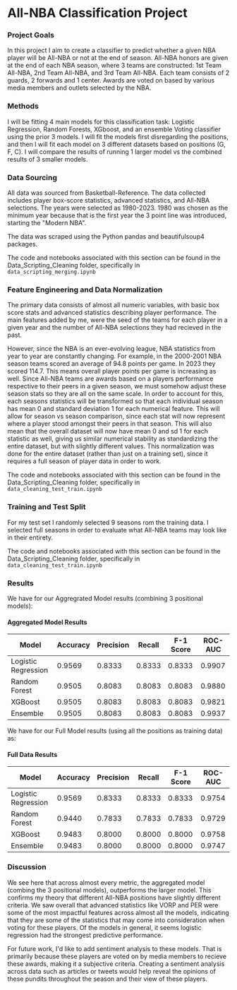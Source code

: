# All-NBA Classification Project

### Project Goals

In this project I aim to create a classifier to predict whether a given NBA player will be All-NBA or not at the end of season. All-NBA honors are given at the end of each NBA season, where 3 teams are constructed: 1st Team All-NBA, 2nd Team All-NBA, and 3rd Team All-NBA. Each team consists of 2 guards, 2 forwards and 1 center. Awards are voted on based by various media members and outlets selected by the NBA.

### Methods

I will be fitting 4 main models for this classification task: Logistic Regression, Random Forests, XGboost, and an ensemble Voting classifier using the prior 3 models. I will fit the models first disregarding the positions, and then I will fit each model on 3 different datasets based on positions (G, F, C). I will compare the results of running 1 larger model vs the combined results of 3 smaller models. 

### Data Sourcing

All data was sourced from Basketball-Reference. The data collected includes player box-score statistics, advanced statistics, and All-NBA selections. The years were selected as 1980-2023. 1980 was chosen as the minimum year because that is the first year the 3 point line was introduced, starting the "Modern NBA".

The data was scraped using the Python pandas and beautifulsoup4 packages.

The code and notebooks associated with this section can be found in the Data_Scripting_Cleaning folder, specifically in `data_scripting_merging.ipynb` 

### Feature Engineering and Data Normalization

The primary data consists of almost all numeric variables, with basic box score stats and advanced statistics describing player performance. The main features added by me, were the seed of the teams for each player in a given year and the number of All-NBA selections they had recieved in the past. 

However, since the NBA is an ever-evolving league, NBA statistics from year to year are constantly changing. For example, in the 2000-2001 NBA season teams scored an average of 94.8 points per game. In 2023 they scored 114.7. This means overall player points per game is increasing as well. Since All-NBA teams are awards based on a players performance respective to their peers in a given season, we must somehow adjust these season stats so they are all on the same scale. In order to account for this, each seasons statistics will be transformed so that each individual season has mean 0 and standard deviation 1 for each numerical feature. This will allow for season vs season comparison, since each stat will now represent where a player stood amongst their peers in that season. This will also mean that the overall dataset will now have mean 0 and sd 1 for each statistic as well, giving us similar numerical stability as standardizing the entire dataset, but with slightly different values. This normalization was done for the entire dataset (rather than just on a training set), since it requires a full season of player data in order to work. 

The code and notebooks associated with this section can be found in the Data_Scripting_Cleaning folder, specifically in `data_cleaning_test_train.ipynb` 

### Training and Test Split

For my test set I randomly selected 9 seasons rom the training data. I selected full seasons in order to evaluate what All-NBA teams may look like in their entirety.

The code and notebooks associated with this section can be found in the Data_Scripting_Cleaning folder, specifically in `data_cleaning_test_train.ipynb` 

### Results

We have for our Aggregrated Model results (combining 3 positional models):

#### Aggregated Model Results

| Model                | Accuracy  | Precision | Recall    | F-1 Score | ROC-AUC   |
|----------------------|-----------|-----------|-----------|-----------|-----------|
| Logistic Regression  | 0.9569    | 0.8333    | 0.8333    | 0.8333    | 0.9907    |
| Random Forest        | 0.9505    | 0.8083    | 0.8083    | 0.8083    | 0.9880    |
| XGBoost              | 0.9505    | 0.8083    | 0.8083    | 0.8083    | 0.9821    |
| Ensemble             | 0.9505    | 0.8083    | 0.8083    | 0.8083    | 0.9937    |

We have for our Full Model results (using all the positions as training data) as:

#### Full Data Results

| Model                | Accuracy  | Precision | Recall    | F-1 Score | ROC-AUC   |
|----------------------|-----------|-----------|-----------|-----------|-----------|
| Logistic Regression  | 0.9569    | 0.8333    | 0.8333    | 0.8333    | 0.9754    |
| Random Forest        | 0.9440    | 0.7833    | 0.7833    | 0.7833    | 0.9729    |
| XGBoost              | 0.9483    | 0.8000    | 0.8000    | 0.8000    | 0.9758    |
| Ensemble             | 0.9483    | 0.8000    | 0.8000    | 0.8000    | 0.9747    |

### Discussion 

We see here that across almost every metric, the aggregated model (combing the 3 positional models), outperforms the larger model. This confirms my theory that different All-NBA positions have slightly different criteria. We saw overall that advanced statistics like VORP and PER were some of the most impactful features across almost all the models, indicating that they are some of the statistics that may come into consideration when voting for these players. Of the models in general, it seems logistic regression had the strongest predictive performance.

For future work, I'd like to add sentiment analysis to these models. That is primarily because these players are voted on by media members to recieve these awards, making it a subjective criteria. Creating a sentiment analysis across data such as articles or tweets would help reveal the opinions of these pundits throughout the season and their view of these players. 


